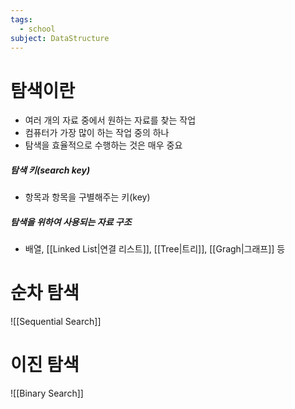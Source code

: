```yaml
---
tags:
  - school
subject: DataStructure
---
```

# 탐색이란
- 여러 개의 자료 중에서 원하는 자료를 찾는 작업 
- 컴퓨터가 가장 많이 하는 작업 중의 하나
- 탐색을 효율적으로 수행하는 것은 매우 중요 
##### 탐색 키(search key)
- 항목과 항목을 구별해주는 키(key)
##### 탐색을 위하여 사용되는 자료 구조
- 배열, [[Linked List|연결 리스트]], [[Tree|트리]], [[Gragh|그래프]] 등
# 순차 탐색
![[Sequential Search]]
# 이진 탐색
![[Binary Search]]
